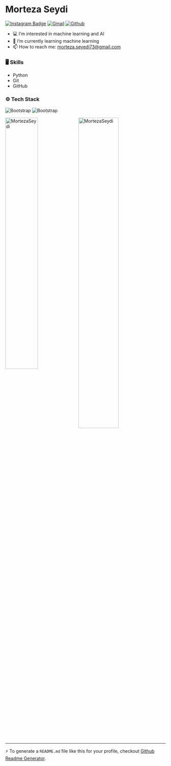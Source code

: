 # Morteza Seydi


[![Instagram Badge](https://img.shields.io/badge/-Instagram-purple?logo=instagram&logoColor=white&link=https://instagram.com/ali.hejazzii/)](https://www.instagram.com/morteza._.94/)
[![Gmail](https://img.shields.io/badge/-Gmail-c14438?style=flat&logo=Gmail&logoColor=white)](mailto:morteza.seyedi73@gmail.com)
[![Github](https://img.shields.io/github/followers/MortezaSeydi?label=Follow&style=social)](https://github.com/MortezaSeydi)

- 💻 I’m interested in machine learning and AI
- 🌱 I’m currently learning machine learning
- 📫 How to reach me: morteza.seyedi73@gmail.com


### 🖥 Skills

- Python
- Git
- GitHub

### ⚙️ Tech Stack

![Bootstrap](https://img.shields.io/badge/-Python-05122A?style=flat-square&logo=Python&color=353535) ![Bootstrap](https://img.shields.io/badge/-Visual%20Studio%20Code-05122A?style=flat-square&logo=Visual-Studio-Code&color=353535)

<div>
  <img width="45%" align="left" src="https://github-readme-stats.vercel.app/api/top-langs?username=MortezaSeydi&show_icons=true&locale=en&layout=compact" alt="MortezaSeydi" />
  <img width="50%"  src="https://github-readme-streak-stats.herokuapp.com/?user=MortezaSeydi&" alt="MortezaSeydi" />
</div>


---
:zap: To generate a `README.md` file like this for your profile, checkout [Github Readme Generator](https://hejazizo-github-profile-readme-srcstreamlit-app-i6skm7.streamlit.app/).
